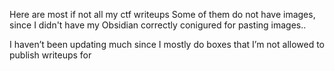 Here are most if not all my ctf writeups
Some of them do not have images, since I didn't have my Obsidian correctly conigured for pasting images.. 

I haven’t been updating much since I mostly do boxes that I’m not allowed to publish writeups for
